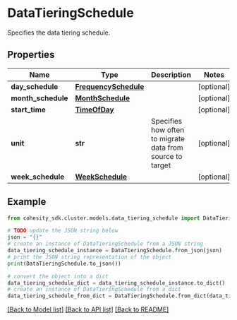 # DataTieringSchedule

Specifies the data tiering schedule.

## Properties

Name | Type | Description | Notes
------------ | ------------- | ------------- | -------------
**day_schedule** | [**FrequencySchedule**](FrequencySchedule.md) |  | [optional] 
**month_schedule** | [**MonthSchedule**](MonthSchedule.md) |  | [optional] 
**start_time** | [**TimeOfDay**](TimeOfDay.md) |  | [optional] 
**unit** | **str** | Specifies how often to migrate data from source to target | [optional] 
**week_schedule** | [**WeekSchedule**](WeekSchedule.md) |  | [optional] 

## Example

```python
from cohesity_sdk.cluster.models.data_tiering_schedule import DataTieringSchedule

# TODO update the JSON string below
json = "{}"
# create an instance of DataTieringSchedule from a JSON string
data_tiering_schedule_instance = DataTieringSchedule.from_json(json)
# print the JSON string representation of the object
print(DataTieringSchedule.to_json())

# convert the object into a dict
data_tiering_schedule_dict = data_tiering_schedule_instance.to_dict()
# create an instance of DataTieringSchedule from a dict
data_tiering_schedule_from_dict = DataTieringSchedule.from_dict(data_tiering_schedule_dict)
```
[[Back to Model list]](../README.md#documentation-for-models) [[Back to API list]](../README.md#documentation-for-api-endpoints) [[Back to README]](../README.md)


